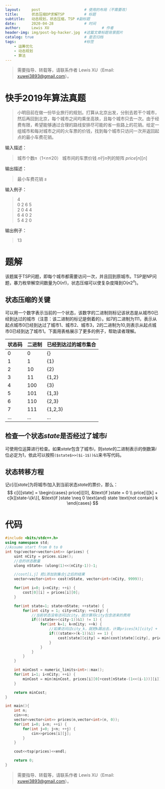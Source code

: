 ```yaml
---
layout:     post   				    # 使用的布局（不需要改）
title:      状态压缩DP求解TSP		    # 标题 
subtitle:   动态规划，状态压缩，TSP #副标题
date:       2020-04-28 				# 时间
author:     Lewis XU 						# 作者
header-img: img/post-bg-hacker.jpg 	#这篇文章标题背景图片
catalog: true 						# 是否归档
tags:								#标签
    - 运筹优化
    - 动态规划
    - 算法
---
```


> 需要指导、转载等，请联系作者 Lewis XU（Email: xuwei3893@gmail.com）。

# 快手2019年算法真题

>小明目前在做一份毕业旅行的规划。打算从北京出发，分别去若干个城市，然后再回到北京，每个城市之间均乘坐高铁，且每个城市只去一次。由于经费有限，希望能够通过合理的路线安排尽可能的省一些路上的花销。给定一组城市和每对城市之间的火车票的价钱，找到每个城市只访问一次并返回起点的最小车费花销。

输入描述：
> 城市个数$n$（1<$n$≤20）
> 城市间的车票价钱 $n$行$n$列的矩阵 $price[n][n]$

输出描述：
> 最小车费花销 $s$

输入例子：
> 4 <br>
> 0 2 6 5 <br>
> 2 0 4 4 <br>
> 6 4 0 2 <br>
> 5 4 2 0 <br>

输出例子：
>13

# 题解

该题属于TSP问题，即每个城市都需要访问一次，并且回到原城市。TSP是NP问题，暴力枚举解空间数量为O($n!$)，状态压缩可以使复杂度降到O($n2^n$)。

## 状态压缩的关键

可以用一个数字表示当前的一个状态，该数字的二进制则标记该状态是从城市0已经到达过的城市（注意：该二进制的标记是倒着的）。如7的二进制为111，表示从起点城市0已经到达过了城市1、城市2、城市3，2的二进制为10,则表示从起点城市0已经到达了城市1。下面用表格展示了更多的例子，帮助读者理解。

状态码|二进制|已经到达过的城市集合
---|--|---
0|0|{}
1|1|{1}
2|10|{2}
3|11|{1,2}
4|100|{3}
5|101|{1,3}
6|110|{2,3}
7|111|{1,2,3}
...|...|...

## 检查一个状态$state$是否经过了城市$i$

可使用位运算进行检查。如果$state$包含了城市$i$，则$state$的二进制表示的倒数第$i$位必定为1，依此可以按照`($state$>>($i-1$))&1`来书写代码。

## 状态转移方程

记$c[i][state]$为将城市$i$加入到当前状态$state$的票价，那么：
$$
c[i][state] = 
\begin{cases}
price[i][0], &\text{if }state = 0 \\
price[i][k] + c[k][state-\{k\}], &\text{if }state \neq 0 \text{and} state \text{not contain} k 
\end{cases}
$$


# 代码
```C++
#include <bits/stdc++.h>
using namespace std;
//Assume start from 0 to 0
int tsp(vector<vector<int>> &prices) {
    uint nCity = prices.size();
    //总的状态数量
    ulong nState= (ulong(1)<<(nCity-1))-1;

    //cost[i,j] 把i添加到集合j之后的结果
    vector<vector<int>> cost(nState, vector<int>(nCity, 9999));

    for(int i=0; i<nCity; ++i) {
        cost[0][i] = prices[i][0];
    }

    for(int state=1; state<nState; ++state) {
        for(int city = 1; city<nCity; ++city) {
            //当前状态没有访问过city，就计算将city包含进来的费用
            if(((state>>(city-1))&1) != 1) {
                for(int k=1; k<nCity; ++k) {
                    //如果访问过city_k，就把k踢出去，计算prices[k][city] + cost[state-k][k]
                    if(((state>>(k-1))&1) == 1) {
                        cost[state][city] = min(cost[state][city], prices[city][k] + cost[state-(1<<(k-1))][k]);
                    }
                }
            }
        }
    }

    int minCost = numeric_limits<int>::max();
    for(int i=1; i<nCity; ++i) {
        minCost = min(minCost, prices[i][0]+cost[nState-(1<<(i-1))][i]);
    }

    return minCost;
}

int main(){
    int n;
    cin>>n;
    vector<vector<int>> prices(n,vector<int>(n, 0));
    for(int i=0; i<n; ++i) {
        for(int j=0; j<n; ++j) {
            cin>>prices[i][j];
        }
    }

    cout<<tsp(prices)<<endl;

    return 0;
}
```

> 需要指导、转载等，请联系作者 Lewis XU（Email: xuwei3893@gmail.com）。
